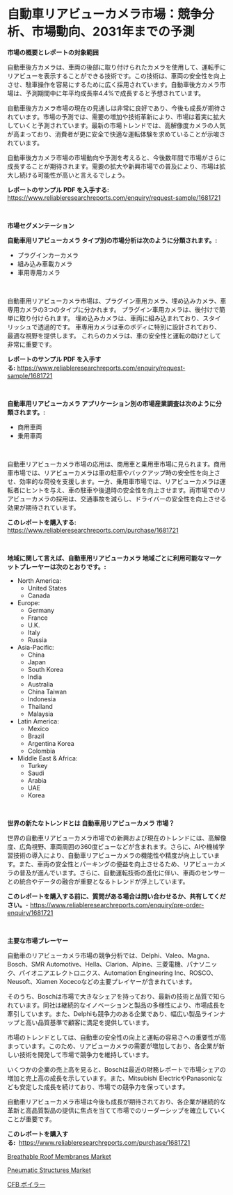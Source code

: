 <p><h1>自動車リアビューカメラ市場：競争分析、市場動向、2031年までの予測</h1></p><p><strong>市場の概要とレポートの対象範囲</strong></p>
<p><p>自動車後方カメラは、車両の後部に取り付けられたカメラを使用して、運転手にリアビューを表示することができる技術です。この技術は、車両の安全性を向上させ、駐車操作を容易にするために広く採用されています。自動車後方カメラ市場は、予測期間中に年平均成長率4.4%で成長すると予想されています。</p><p>自動車後方カメラ市場の現在の見通しは非常に良好であり、今後も成長が期待されています。市場の予測では、需要の増加や技術革新により、市場は着実に拡大していくと予測されています。最新の市場トレンドでは、高解像度カメラの人気が高まっており、消費者が更に安全で快適な運転体験を求めていることが示唆されています。</p><p>自動車後方カメラ市場の市場動向や予測を考えると、今後数年間で市場がさらに成長することが期待されます。需要の拡大や新興市場での普及により、市場は拡大し続ける可能性が高いと言えるでしょう。</p></p>
<p><strong>レポートのサンプル PDF を入手する:</strong> <a href="https://www.reliableresearchreports.com/enquiry/request-sample/1681721">https://www.reliableresearchreports.com/enquiry/request-sample/1681721</a></p>
<p>&nbsp;</p>
<p><strong>市場セグメンテーション</strong></p>
<p><strong>自動車用リアビューカメラ タイプ別の市場分析は次のように分類されます。:</strong></p>
<p><ul><li>プラグインカーカメラ</li><li>組み込み車載カメラ</li><li>車用専用カメラ</li></ul></p>
<p>&nbsp;</p>
<p><p>自動車用リアビューカメラ市場は、プラグイン車用カメラ、埋め込みカメラ、車専用カメラの3つのタイプに分かれます。 プラグイン車用カメラは、後付けで簡単に取り付けられます。 埋め込みカメラは、車両に組み込まれており、スタイリッシュで透過的です。 車専用カメラは車のボディに特別に設計されており、最適な視野を提供します。 これらのカメラは、車の安全性と運転の助けとして非常に重要です。</p></p>
<p><strong>レポートのサンプル PDF を入手する:</strong>&nbsp;<a href="https://www.reliableresearchreports.com/enquiry/request-sample/1681721">https://www.reliableresearchreports.com/enquiry/request-sample/1681721</a></p>
<p>&nbsp;</p>
<p><strong> 自動車用リアビューカメラ アプリケーション別の市場産業調査は次のように分類されます。:</strong></p>
<p><ul><li>商用車両</li><li>乗用車両</li></ul></p>
<p>&nbsp;</p>
<p><p>自動車リアビューカメラ市場の応用は、商用車と乗用車市場に見られます。商用車市場では、リアビューカメラは車の駐車やバックアップ時の安全性を向上させ、効率的な荷役を支援します。一方、乗用車市場では、リアビューカメラは運転者にヒントを与え、車の駐車や後退時の安全性を向上させます。両市場でのリアビューカメラの採用は、交通事故を減らし、ドライバーの安全性を向上させる効果が期待されています。</p></p>
<p><strong>このレポートを購入する:</strong>&nbsp; <a href="https://www.reliableresearchreports.com/purchase/1681721">https://www.reliableresearchreports.com/purchase/1681721</a></p>
<p>&nbsp;</p>
<p><strong>地域に関して言えば、自動車用リアビューカメラ 地域ごとに利用可能なマーケットプレーヤーは次のとおりです。:</strong></p>
<p><ul>
    <li>
        North America:
        <ul>
            <li>United States</li>
            <li>Canada</li>
        </ul>
    </li>
    <li>
        Europe:
        <ul>
            <li>Germany</li>
            <li>France</li>
            <li>U.K.</li>
            <li>Italy</li>
            <li>Russia</li>
        </ul>
    </li>
    <li>
        Asia-Pacific:
        <ul>
            <li>China</li>
            <li>Japan</li>
            <li>South Korea</li>
            <li>India</li>
            <li>Australia</li>
            <li>China Taiwan</li>
            <li>Indonesia</li>
            <li>Thailand</li>
            <li>Malaysia</li>
        </ul>
    </li>
    <li>
        Latin America:
        <ul>
            <li>Mexico</li>
            <li>Brazil</li>
            <li>Argentina Korea</li>
            <li>Colombia</li>
        </ul>
    </li>
    <li>
        Middle East & Africa:
        <ul>
            <li>Turkey</li>
            <li>Saudi</li>
            <li>Arabia</li>
            <li>UAE</li>
            <li>Korea</li>
        </ul>
    </li>
    </ul></p>
<p>&nbsp;</p>
<p><strong>世界の新たなトレンドとは 自動車用リアビューカメラ 市場？</strong></p>
<p><p>世界の自動車リアビューカメラ市場での新興および現在のトレンドには、高解像度、広角視野、車両周囲の360度ビューなどが含まれます。さらに、AIや機械学習技術の導入により、自動車リアビューカメラの機能性や精度が向上しています。また、車両の安全性とパーキングの便益を向上させるため、リアビューカメラの普及が進んでいます。さらに、自動運転技術の進化に伴い、車両のセンサーとの統合やデータの融合が重要となるトレンドが浮上しています。</p></p>
<p><strong>このレポートを購入する前に、質問がある場合は問い合わせるか、共有してください。</strong>- <a href="https://www.reliableresearchreports.com/enquiry/pre-order-enquiry/1681721">https://www.reliableresearchreports.com/enquiry/pre-order-enquiry/1681721</a></p>
<p>&nbsp;</p>
<p><strong>主要な市場プレーヤー</strong></p>
<p><p>自動車のリアビューカメラ市場の競争分析では、Delphi、Valeo、Magna、Bosch、SMR Automotive、Hella、Clarion、Alpine、三菱電機、パナソニック、パイオニアエレクトロニクス、Automation Engineering Inc、ROSCO、Neusoft、Xiamen Xocecoなどの主要プレイヤーが含まれています。</p><p>そのうち、Boschは市場で大きなシェアを持っており、最新の技術と品質で知られています。同社は継続的なイノベーションと製品の多様性により、市場成長を牽引しています。また、Delphiも競争力のある企業であり、幅広い製品ラインナップと高い品質基準で顧客に満足を提供しています。</p><p>市場のトレンドとしては、自動車の安全性の向上と運転の容易さへの重要性が高まっています。このため、リアビューカメラの需要が増加しており、各企業が新しい技術を開発して市場で競争力を維持しています。</p><p>いくつかの企業の売上高を見ると、Boschは最近の財務レポートで市場シェアの増加と売上高の成長を示しています。また、Mitsubishi ElectricやPanasonicなども安定した成長を続けており、市場での競争力を保っています。</p><p>自動車リアビューカメラ市場は今後も成長が期待されており、各企業が継続的な革新と高品質製品の提供に焦点を当てて市場でのリーダーシップを確立していくことが重要です。</p></p>
<p><strong>このレポートを購入する:</strong>&nbsp;&nbsp;<a href="https://www.reliableresearchreports.com/purchase/1681721">https://www.reliableresearchreports.com/purchase/1681721</a></p>
<p><p><a href="https://github.com/yemakinde/Market-Research-Report-List-1/blob/main/breathable-roof-membranes-market.md">Breathable Roof Membranes Market</a></p><p><a href="https://github.com/jsmusil/Market-Research-Report-List-2/blob/main/pneumatic-structures-market.md">Pneumatic Structures Market</a></p><p><a href="https://medium.com/@lillianamurazik2023/cfb%E3%83%9C%E3%82%A4%E3%83%A9%E3%83%BC%E5%B8%82%E5%A0%B4-2031%E5%B9%B4%E3%81%BE%E3%81%A7%E3%81%AE%E6%88%90%E5%8A%9F%E3%81%99%E3%82%8B%E3%83%93%E3%82%B8%E3%83%8D%E3%82%B9%E6%88%A6%E7%95%A5%E3%81%AE%E9%8D%B5-269db7ea5250">CFB ボイラー</a></p></p>